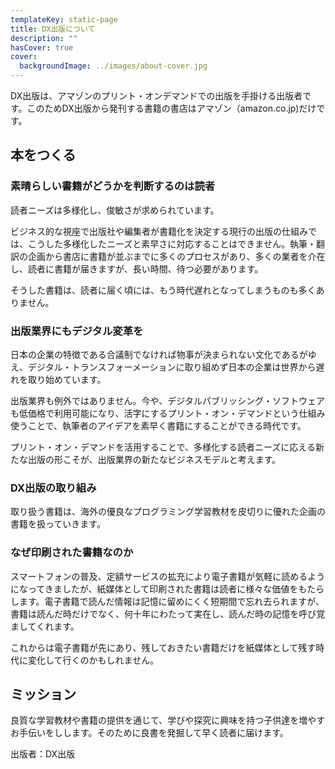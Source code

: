```yaml
---
templateKey: static-page
title: DX出版について
description: "" 
hasCover: true
cover:
  backgroundImage: ../images/about-cover.jpg
---
```


DX出版は、アマゾンのプリント・オンデマンドでの出版を手掛ける出版者です。このためDX出版から発刊する書籍の書店はアマゾン（amazon.co.jp)だけです。

## 本をつくる 

### 素晴らしい書籍がどうかを判断するのは読者
読者ニーズは多様化し、俊敏さが求められています。

ビジネス的な視座で出版社や編集者が書籍化を決定する現行の出版の仕組みでは、こうした多様化したニーズと素早さに対応することはできません。執筆・翻訳の企画から書店に書籍が並ぶまでに多くのプロセスがあり、多くの業者を介在し、読者に書籍が届きますが、長い時間、待つ必要があります。

そうした書籍は、読者に届く頃には、もう時代遅れとなってしまうものも多くありません。

### 出版業界にもデジタル変革を
日本の企業の特徴である合議制でなければ物事が決まられない文化であるがゆえ、デジタル・トランスフォーメーションに取り組めず日本の企業は世界から遅れを取り始めています。

出版業界も例外ではありません。今や、デジタルパブリッシング・ソフトウェアも低価格で利用可能になり、活字にするプリント・オン・デマンドという仕組み使うことで、執筆者のアイデアを素早く書籍にすることができる時代です。

プリント・オン・デマンドを活用することで、多様化する読者ニーズに応える新たな出版の形こそが、出版業界の新たなビジネスモデルと考えます。

### DX出版の取り組み
取り扱う書籍は、海外の優良なプログラミング学習教材を皮切りに優れた企画の書籍を扱っていきます。

### なぜ印刷された書籍なのか
スマートフォンの普及、定額サービスの拡充により電子書籍が気軽に読めるようになってきましたが、紙媒体として印刷された書籍は読者に様々な価値をもたらします。電子書籍で読んだ情報は記憶に留めにくく短期間で忘れ去られますが、書籍は読んだ時だけでなく、何十年にわたって実在し、読んだ時の記憶を呼び覚ましてくれます。

これからは電子書籍が先にあり、残しておきたい書籍だけを紙媒体として残す時代に変化して行くのかもしれません。

## ミッション
良質な学習教材や書籍の提供を通じて、学びや探究に興味を持つ子供達を増やすお手伝いをしします。そのために良書を発掘して早く読者に届けます。

出版者：DX出版　
